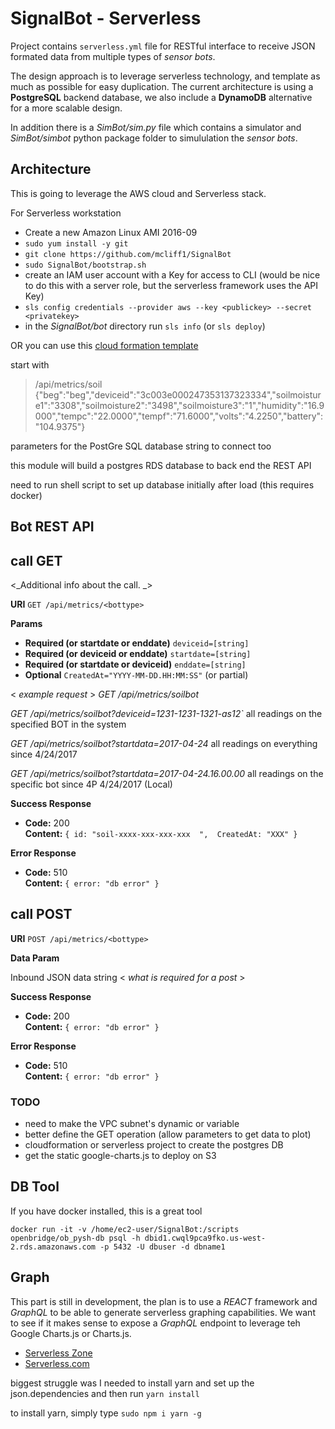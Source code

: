 # SignalBot -  Serverless
Project contains `serverless.yml` file for RESTful interface to receive JSON formated data from multiple types of *sensor bots*.

The design approach is to leverage serverless technology, and template as much as possible for easy duplication. The current architecture is using a **PostgreSQL** backend database, we also include a **DynamoDB** alternative for a more scalable design.

In addition there is a *SimBot/sim.py* file which contains a simulator and *SimBot/simbot* python package folder to simululation the *sensor bots*.

## Architecture
This is going to leverage the AWS cloud and Serverless stack.

For Serverless workstation

* Create a new Amazon Linux AMI 2016-09
* `sudo yum install -y git`
* `git clone https://github.com/mcliff1/SignalBot`
* `sudo SignalBot/bootstrap.sh`
* create an IAM user account with a Key for access to CLI (would be nice to do this with a server role, but the serverless framework uses the API Key) 
* `sls config credentials --provider aws --key <publickey> --secret <privatekey>`
* in the *SignalBot/bot* directory run `sls info` (or `sls deploy`)
 

OR you can use this [cloud formation template](https://github.com/mcliff1/aws/blob/master/cfn-ec2workstation.json)
 
  start with
>  /api/metrics/soil 
>  {"beg":"beg","deviceid":"3c003e000247353137323334","soilmoisture1":"3308","soilmoisture2":"3498","soilmoisture3":"1","humidity":"16.9000","tempc":"22.0000","tempf":"71.6000","volts":"4.2250","battery":"104.9375"}
  
  parameters for the PostGre SQL database string to connect too

this module will build a postgres RDS database to back end the REST API

need to run shell script to set up database initially after load (this requires docker)

**Bot REST API**
----

## call GET

 <_Additional info about the call. _>

**URI** `GET /api/metrics/<bottype>`

**Params**
* **Required (or startdate or enddate)** `deviceid=[string]`
* **Required (or deviceid or enddate)** `startdate=[string]`
* **Required (or startdate or deviceid)** `enddate=[string]`
* **Optional** `CreatedAt="YYYY-MM-DD.HH:MM:SS"` (or partial)

< _example request_ >
_GET /api/metrics/soilbot_

_GET /api/metrics/soilbot?deviceid=1231-1231-1321-as12`_
  all readings on the specified BOT in the system

_GET /api/metrics/soilbot?startdata=2017-04-24_
  all readings on everything since 4/24/2017

_GET /api/metrics/soilbot?startdata=2017-04-24.16.00.00_
  all readings on the specific bot since 4P 4/24/2017 (Local)


**Success Response**

* **Code:** 200 <br />
  **Content:** `{ id: "soil-xxxx-xxx-xxx-xxx  ",  CreatedAt: "XXX" }`


**Error Response**

* **Code:** 510 <br />
  **Content:** `{ error: "db error" }`



## call POST



**URI** `POST /api/metrics/<bottype>` 


**Data Param**

Inbound JSON data string
< _what is required for a post_ >

**Success Response**

* **Code:** 200 <br />
  **Content:** `{ error: "db error" }`


**Error Response**

* **Code:** 510 <br />
  **Content:** `{ error: "db error" }`



### TODO

* need to make the VPC subnet's dynamic or variable
* better define the GET operation (allow parameters to get data to plot)
* cloudformation or serverless project to create the postgres DB
* get the static google-charts.js to deploy on S3

## DB Tool

If you have docker installed, this is a great tool

```
docker run -it -v /home/ec2-user/SignalBot:/scripts openbridge/ob_pysh-db psql -h dbid1.cwql9pca9fko.us-west-2.rds.amazonaws.com -p 5432 -U dbuser -d dbname1
```

## Graph

This part is still in development, the plan is to use a *REACT* framework and *GraphQL* to be able to generate serverless graphing capabilities.  We want to see if it makes sense to expose a *GraphQL* endpoint to leverage teh Google Charts.js or Charts.js.

* [Serverless Zone](https://serverless.zone/graphql-with-the-serverless-framework-79924829a8ca)
* [Serverless.com](https://serverless.com/blog/running-scalable-reliable-graphql-endpoint-with-serverless/)

biggest struggle was I needed to install yarn and set up the json.dependencies and then run `yarn install`

to install yarn, simply type `sudo npm i yarn -g`

